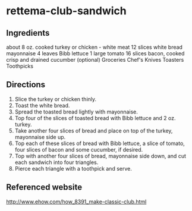 # rettema-club-sandwich

## Ingredients
about 8 oz. cooked turkey or chicken - white meat
12 slices white bread
mayonnaise
4 leaves Bibb lettuce
1 large tomato
16 slices bacon, cooked crisp and drained
cucumber (optional)
Groceries
Chef's Knives
Toasters
Toothpicks

## Directions
1. Slice the turkey or chicken thinly.
2. Toast the white bread.
3. Spread the toasted bread lightly with mayonnaise.
4. Top four of the slices of toasted bread with Bibb lettuce and 2 oz. turkey.
5. Take another four slices of bread and place on top of the turkey, mayonnaise side up.
6. Top each of these slices of bread with Bibb lettuce, a slice of tomato, four slices of bacon and some cucumber, if desired.
7. Top with another four slices of bread, mayonnaise side down, and cut each sandwich into four triangles.
8. Pierce each triangle with a toothpick and serve.

## Referenced website
http://www.ehow.com/how_8391_make-classic-club.html